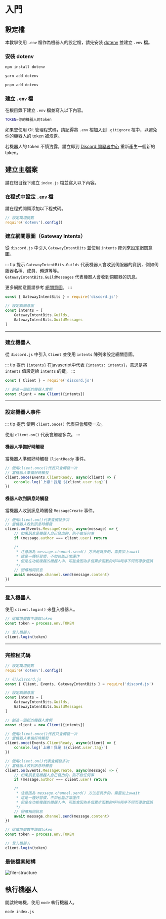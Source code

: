 <script setup>
import Block from '../../components/Block.vue'
import CodeGroup from '../../components/CodeGroup.vue'
</script>

# 入門

## 設定檔

本教學使用 `.env` 檔作為機器人的設定檔，請先安裝 [dotenv](https://www.npmjs.com/package/dotenv) 並建立 `.env` 檔。

### 安裝 dotenv

<CodeGroup>
<div title="npm" active>

```bash
npm install dotenv
```

</div>
<div title="yarn">

```bash
yarn add dotenv
```

</div>
<div title="pnpm">

```bash
pnpm add dotenv
```

</div>
</CodeGroup>

### 建立 `.env` 檔

在根目錄下建立 `.env` 檔並寫入以下內容。

```bash
TOKEN=你的機器人的token
```

<Block type="danger" title="警告">

如果您使用 Git 管理程式碼，請記得將 `.env` 檔加入到 `.gitignore` 檔中，以避免你的機器人的 token 被洩露。

若機器人的 token 不慎洩露，請立即到 [Discord 開發者中心](https://discord.com/developers/applications) 重新產生一個新的 token。

</Block>

## 建立主檔案

請在根目錄下建立 `index.js` 檔並寫入以下內容。

### 在程式中設定 `.env` 檔

請在程式開頭添加以下程式碼。

```js
// 設定環境變數
require('dotenv').config()
```

### 建立網關意圖（Gateway Intents）

從 `discord.js` 中引入 `GatewayIntentBits` 並使用 `intents` 陣列來設定網關意圖。

::: tip 提示
`GatewayIntentBits.Guilds` 代表機器人會收到伺服器的資訊，例如伺服器名稱、成員、頻道等等。
<br>
`GatewayIntentBits.GuildMessages` 代表機器人會收到伺服器的訊息。

更多網關意圖請參考 [網關意圖](/javascript/intents/)。
:::


```js
const { GatewayIntentBits } = require('discord.js')

// 設定網關意圖
const intents = [
    GatewayIntentBits.Guilds,
    GatewayIntentBits.GuildMessages
]
```

---

### 建立機器人

從 `discord.js` 中引入 `Client` 並使用 `intents` 陣列來設定網關意圖。

::: tip 提示
`{intents}` 在javascript中代表 `{intents: intents}`，意思是將 `intents` 值設定給 `intents` 的鍵。
:::

```js
const { Client } = require('discord.js')

// 創造一個新的機器人實例
const client = new Client({intents})
```

---

### 設定機器人事件

::: tip 提示
使用 `client.once()` 代表只會觸發一次。

使用 `client.on()` 代表會觸發多次。
:::

#### 機器人準備好時觸發

當機器人準備好時觸發 `ClientReady` 事件。

```js
// 使用client.once()代表只會觸發一次
// 當機器人準備好時觸發
client.once(Events.ClientReady, async(client) => {
	console.log(`上線！我是 ${client.user.tag}`)
})
```

#### 機器人收到訊息時觸發

當機器人收到訊息時觸發 `MessageCreate` 事件。

```js
// 使用client.on()代表會觸發多次
// 當機器人收到訊息時觸發
client.on(Events.MessageCreate, async(message) => {
    // 如果訊息是機器人自己發出的，則不做任何事
    if (message.author === client.user) return

    /*
     * 注意因為 message.channel.send() 方法是異步的，需要加上await
     * 這是一種好習慣，不加也能正常運作
     * 但是在功能複雜的機器人中，可能會因為多個異步函數的呼叫時序不同而導致錯誤
     */
    // 回傳相同訊息
    await message.channel.send(message.content)
})
```

---

### 登入機器人

使用 `client.login()` 來登入機器人。

```js
// 從環境變數中讀取token
const token = process.env.TOKEN

// 登入機器人
client.login(token)
```

---

### 完整程式碼

```js
// 設定環境變數
require('dotenv').config()

// 引入discord.js
const { Client, Events, GatewayIntentBits } = require('discord.js')

// 設定網關意圖
const intents = [
    GatewayIntentBits.Guilds,
    GatewayIntentBits.GuildMessages
]

// 創造一個新的機器人實例
const client = new Client({intents})

// 使用client.once()代表只會觸發一次
// 當機器人準備好時觸發
client.once(Events.ClientReady, async(client) => {
	console.log(`上線！我是 ${client.user.tag}`)
})

// 使用client.on()代表會觸發多次
// 當機器人收到訊息時觸發
client.on(Events.MessageCreate, async(message) => {
    // 如果訊息是機器人自己發出的，則不做任何事
    if (message.author === client.user) return

    /*
     * 注意因為 message.channel.send() 方法是異步的，需要加上await
     * 這是一種好習慣，不加也能正常運作
     * 但是在功能複雜的機器人中，可能會因為多個異步函數的呼叫時序不同而導致錯誤
     */
    // 回傳相同訊息
    await message.channel.send(message.content)
})

// 從環境變數中讀取token
const token = process.env.TOKEN

// 登入機器人
client.login(token)
```

### 最後檔案結構

![file-structure](/imgs/javascript/getting-started/file-structure.png)

## 執行機器人

開啟終端機，使用 `node` 執行機器人。

```bash
node index.js
```